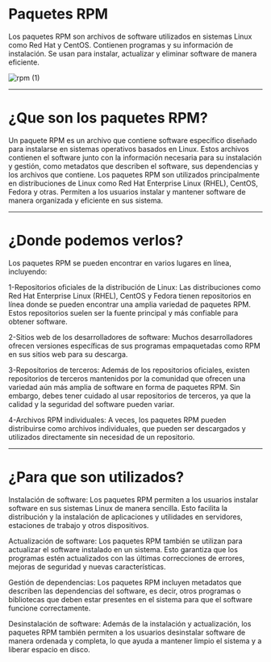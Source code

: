 # Paquetes RPM

Los paquetes RPM son archivos de software utilizados en sistemas Linux como Red Hat y CentOS. Contienen programas y su información de instalación. Se usan para instalar, actualizar y eliminar software de manera eficiente.


![rpm (1)](https://github.com/ArturoKronos/PaquetesRPM/assets/145538520/93f38df6-34f9-4c61-afbb-ab55e31d2e96)


***
# ¿Que son los paquetes RPM?

Un paquete RPM es un archivo que contiene software específico diseñado para instalarse en sistemas operativos basados en Linux. Estos archivos contienen el software junto con la información necesaria para su instalación y gestión, como metadatos que describen el software, sus dependencias y los archivos que contiene. Los paquetes RPM son utilizados principalmente en distribuciones de Linux como Red Hat Enterprise Linux (RHEL), CentOS, Fedora y otras. Permiten a los usuarios instalar y mantener software de manera organizada y eficiente en sus sistema.


***
# ¿Donde podemos verlos?

Los paquetes RPM se pueden encontrar en varios lugares en línea, incluyendo:

1-Repositorios oficiales de la distribución de Linux: Las distribuciones como Red Hat Enterprise Linux (RHEL), CentOS y Fedora tienen repositorios en línea donde se pueden encontrar una amplia variedad de paquetes RPM. Estos repositorios suelen ser la fuente principal y más confiable para obtener software.

2-Sitios web de los desarrolladores de software: Muchos desarrolladores ofrecen versiones específicas de sus programas empaquetadas como RPM en sus sitios web para su descarga.

3-Repositorios de terceros: Además de los repositorios oficiales, existen repositorios de terceros mantenidos por la comunidad que ofrecen una variedad aún más amplia de software en forma de paquetes RPM. Sin embargo, debes tener cuidado al usar repositorios de terceros, ya que la calidad y la seguridad del software pueden variar.

4-Archivos RPM individuales: A veces, los paquetes RPM pueden distribuirse como archivos individuales, que pueden ser descargados y utilizados directamente sin necesidad de un repositorio.

***
# ¿Para que son utilizados?

Instalación de software: Los paquetes RPM permiten a los usuarios instalar software en sus sistemas Linux de manera sencilla. Esto facilita la distribución y la instalación de aplicaciones y utilidades en servidores, estaciones de trabajo y otros dispositivos.

Actualización de software: Los paquetes RPM también se utilizan para actualizar el software instalado en un sistema. Esto garantiza que los programas estén actualizados con las últimas correcciones de errores, mejoras de seguridad y nuevas características.

Gestión de dependencias: Los paquetes RPM incluyen metadatos que describen las dependencias del software, es decir, otros programas o bibliotecas que deben estar presentes en el sistema para que el software funcione correctamente. 

Desinstalación de software: Además de la instalación y actualización, los paquetes RPM también permiten a los usuarios desinstalar software de manera ordenada y completa, lo que ayuda a mantener limpio el sistema y a liberar espacio en disco.
